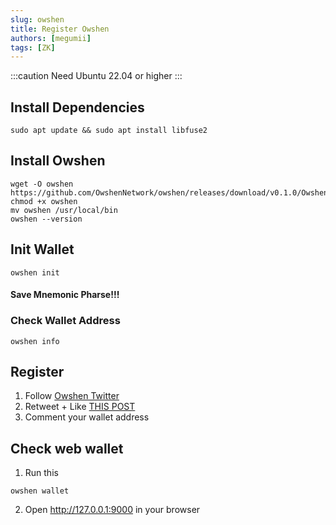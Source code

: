 ```yaml
---
slug: owshen
title: Register Owshen
authors: [megumii]
tags: [ZK]
---
```


:::caution
Need Ubuntu 22.04 or higher
:::

## Install Dependencies

```
sudo apt update && sudo apt install libfuse2
```

## Install Owshen

```
wget -O owshen https://github.com/OwshenNetwork/owshen/releases/download/v0.1.0/Owshen_v0.1.0_x86_64.AppImage; chmod +x owshen
mv owshen /usr/local/bin 
owshen --version
```

## Init Wallet

```
owshen init
```

#### Save Mnemonic Pharse!!!

### Check Wallet Address

```
owshen info
```

## Register

1. Follow [Owshen Twitter](https://x.com/OwshenNetwork)
2. Retweet + Like [THIS POST](https://x.com/OwshenNetwork/status/1739258666199449979)
3. Comment your wallet address

## Check web wallet

1. Run this

```
owshen wallet
```

2. Open http://127.0.0.1:9000 in your browser